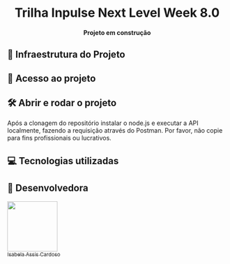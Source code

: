 <h1 align="center">  Trilha Inpulse Next Level Week 8.0 </h1>


  <h4 align="center"> 
      Projeto em construção 
</h4>

##  :mag_right: Infraestrutura do Projeto


## 📁 Acesso ao projeto


## 🛠️ Abrir e rodar o projeto

Após a clonagem do repositório instalar o node.js e executar a API localmente, fazendo a requisição através do Postman. Por favor, não copie para fins profissionais ou lucrativos.

## :computer: Tecnologias utilizadas

  
 
##  :woman: Desenvolvedora
 
 [<img src="https://avatars.githubusercontent.com/u/66324902?v=4" width=115><br><sub>Isabela Assis Cardoso</sub>](https://github.com/IsabelaAC) 
